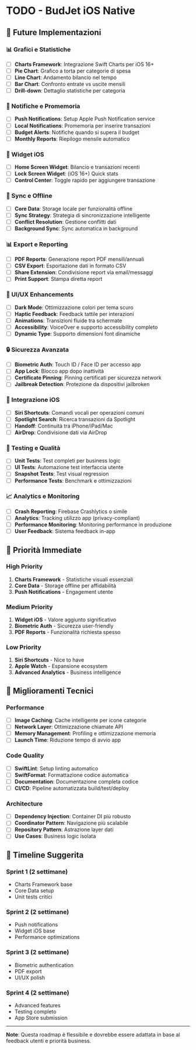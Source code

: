 # TODO - BudJet iOS Native

## 🚀 Future Implementazioni

### 📊 Grafici e Statistiche

- [ ] **Charts Framework**: Integrazione Swift Charts per iOS 16+
- [ ] **Pie Chart**: Grafico a torta per categorie di spesa
- [ ] **Line Chart**: Andamento bilancio nel tempo
- [ ] **Bar Chart**: Confronto entrate vs uscite mensili
- [ ] **Drill-down**: Dettaglio statistiche per categoria

### 🔔 Notifiche e Promemoria

- [ ] **Push Notifications**: Setup Apple Push Notification service
- [ ] **Local Notifications**: Promemoria per inserire transazioni
- [ ] **Budget Alerts**: Notifiche quando si supera il budget
- [ ] **Monthly Reports**: Riepilogo mensile automatico

### 📱 Widget iOS

- [ ] **Home Screen Widget**: Bilancio e transazioni recenti
- [ ] **Lock Screen Widget**: (iOS 16+) Quick stats
- [ ] **Control Center**: Toggle rapido per aggiungere transazione

### 🔄 Sync e Offline

- [ ] **Core Data**: Storage locale per funzionalità offline
- [ ] **Sync Strategy**: Strategia di sincronizzazione intelligente
- [ ] **Conflict Resolution**: Gestione conflitti dati
- [ ] **Background Sync**: Sync automatica in background

### 📊 Export e Reporting

- [ ] **PDF Reports**: Generazione report PDF mensili/annuali
- [ ] **CSV Export**: Esportazione dati in formato CSV
- [ ] **Share Extension**: Condivisione report via email/messaggi
- [ ] **Print Support**: Stampa diretta report

### 🎨 UI/UX Enhancements

- [ ] **Dark Mode**: Ottimizzazione colori per tema scuro
- [ ] **Haptic Feedback**: Feedback tattile per interazioni
- [ ] **Animations**: Transizioni fluide tra schermate
- [ ] **Accessibility**: VoiceOver e supporto accessibility completo
- [ ] **Dynamic Type**: Supporto dimensioni font dinamiche

### 🔒 Sicurezza Avanzata

- [ ] **Biometric Auth**: Touch ID / Face ID per accesso app
- [ ] **App Lock**: Blocco app dopo inattività
- [ ] **Certificate Pinning**: Pinning certificati per sicurezza network
- [ ] **Jailbreak Detection**: Protezione da dispositivi jailbroken

### 📲 Integrazione iOS

- [ ] **Siri Shortcuts**: Comandi vocali per operazioni comuni
- [ ] **Spotlight Search**: Ricerca transazioni da Spotlight
- [ ] **Handoff**: Continuità tra iPhone/iPad/Mac
- [ ] **AirDrop**: Condivisione dati via AirDrop

### 🧪 Testing e Qualità

- [ ] **Unit Tests**: Test completi per business logic
- [ ] **UI Tests**: Automazione test interfaccia utente
- [ ] **Snapshot Tests**: Test visual regression
- [ ] **Performance Tests**: Benchmark e ottimizzazioni

### 📈 Analytics e Monitoring

- [ ] **Crash Reporting**: Firebase Crashlytics o simile
- [ ] **Analytics**: Tracking utilizzo app (privacy-compliant)
- [ ] **Performance Monitoring**: Monitoring performance in produzione
- [ ] **User Feedback**: Sistema feedback in-app

## 🎯 Priorità Immediate

### High Priority

1. **Charts Framework** - Statistiche visuali essenziali
2. **Core Data** - Storage offline per affidabilità
3. **Push Notifications** - Engagement utente

### Medium Priority

1. **Widget iOS** - Valore aggiunto significativo
2. **Biometric Auth** - Sicurezza user-friendly
3. **PDF Reports** - Funzionalità richiesta spesso

### Low Priority

1. **Siri Shortcuts** - Nice to have
2. **Apple Watch** - Espansione ecosystem
3. **Advanced Analytics** - Business intelligence

## 🔧 Miglioramenti Tecnici

### Performance

- [ ] **Image Caching**: Cache intelligente per icone categorie
- [ ] **Network Layer**: Ottimizzazione chiamate API
- [ ] **Memory Management**: Profiling e ottimizzazione memoria
- [ ] **Launch Time**: Riduzione tempo di avvio app

### Code Quality

- [ ] **SwiftLint**: Setup linting automatico
- [ ] **SwiftFormat**: Formattazione codice automatica
- [ ] **Documentation**: Documentazione completa codice
- [ ] **CI/CD**: Pipeline automatizzata build/test/deploy

### Architecture

- [ ] **Dependency Injection**: Container DI più robusto
- [ ] **Coordinator Pattern**: Navigazione più scalabile
- [ ] **Repository Pattern**: Astrazione layer dati
- [ ] **Use Cases**: Business logic isolata

## 📅 Timeline Suggerita

### Sprint 1 (2 settimane)

- Charts Framework base
- Core Data setup
- Unit tests critici

### Sprint 2 (2 settimane)

- Push notifications
- Widget iOS base
- Performance optimizations

### Sprint 3 (2 settimane)

- Biometric authentication
- PDF export
- UI/UX polish

### Sprint 4 (2 settimane)

- Advanced features
- Testing completo
- App Store submission

---

**Note**: Questa roadmap è flessibile e dovrebbe essere adattata in base al feedback utenti e priorità business.
